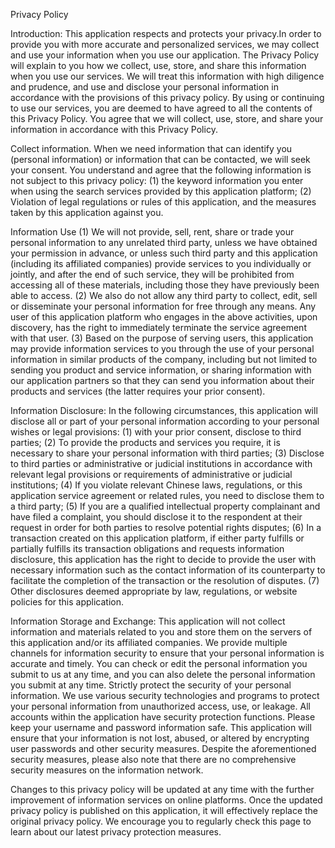 Privacy Policy

Introduction: 
This application respects and protects your privacy.In order to provide you with more accurate and personalized services, we may collect and use your information when you use our application. The Privacy Policy will explain to you how we collect, use, store, and share this information when you use our services. We will treat this information with high diligence and prudence, and use and disclose your personal information in accordance with the provisions of this privacy policy. By using or continuing to use our services, you are deemed to have agreed to all the contents of this Privacy Policy. You agree that we will collect, use, store, and share your information in accordance with this Privacy Policy. 

Collect information. 
When we need information that can identify you (personal information) or information that can be contacted, we will seek your consent. You understand and agree that the following information is not subject to this privacy policy: 
(1) the keyword information you enter when using the search services provided by this application platform;
(2) Violation of legal regulations or rules of this application, and the measures taken by this application against you. 

Information Use 
(1) We will not provide, sell, rent, share or trade your personal information to any unrelated third party, unless we have obtained your permission in advance, or unless such third party and this application (including its affiliated companies) provide services to you individually or jointly, and after the end of such service, they will be prohibited from accessing all of these materials, including those they have previously been able to access. 
(2) We also do not allow any third party to collect, edit, sell or disseminate your personal information for free through any means. Any user of this application platform who engages in the above activities, upon discovery, has the right to immediately terminate the service agreement with that user. 
(3) Based on the purpose of serving users, this application may provide information services to you through the use of your personal information in similar products of the company, including but not limited to sending you product and service information, or sharing information with our application partners so that they can send you information about their products and services (the latter requires your prior consent). 

Information Disclosure: 
In the following circumstances, this application will disclose all or part of your personal information according to your personal wishes or legal provisions:
 (1) with your prior consent, disclose to third parties;
 (2) To provide the products and services you require, it is necessary to share your personal information with third parties; 
(3) Disclose to third parties or administrative or judicial institutions in accordance with relevant legal provisions or requirements of administrative or judicial institutions;
 (4) If you violate relevant Chinese laws, regulations, or this application service agreement or related rules, you need to disclose them to a third party;
 (5) If you are a qualified intellectual property complainant and have filed a complaint, you should disclose it to the respondent at their request in order for both parties to resolve potential rights disputes; 
(6) In a transaction created on this application platform, if either party fulfills or partially fulfills its transaction obligations and requests information disclosure, this application has the right to decide to provide the user with necessary information such as the contact information of its counterparty to facilitate the completion of the transaction or the resolution of disputes.
 (7) Other disclosures deemed appropriate by law, regulations, or website policies for this application.

Information Storage and Exchange: 
This application will not collect information and materials related to you and store them on the servers of this application and/or its affiliated companies. We provide multiple channels for information security to ensure that your personal information is accurate and timely. You can check or edit the personal information you submit to us at any time, and you can also delete the personal information you submit at any time. Strictly protect the security of your personal information. We use various security technologies and programs to protect your personal information from unauthorized access, use, or leakage. All accounts within the application have security protection functions. Please keep your username and password information safe. This application will ensure that your information is not lost, abused, or altered by encrypting user passwords and other security measures. Despite the aforementioned security measures, please also note that there are no comprehensive security measures on the information network. 

 Changes to this privacy policy will be updated at any time with the further improvement of information services on online platforms. Once the updated privacy policy is published on this application, it will effectively replace the original privacy policy. We encourage you to regularly check this page to learn about our latest privacy protection measures.
